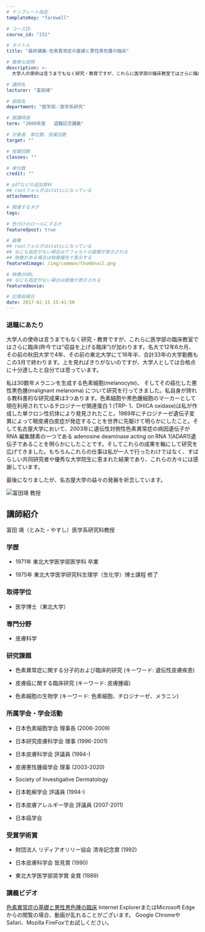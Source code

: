 ```yaml
---
# テンプレート指定
templateKey: "farewell"

# コースID
course_id: "231"

# タイトル
title: "最終講義-色素異常症の基礎と悪性黒色腫の臨床"

# 簡単な説明
description: >-
  大学人の使命は言うまでもなく研究・教育ですが、これらに医学部の臨床教室ではさらに臨床(昨今では“収益を上げる臨床”)が加わります。名大で12年6カ月、その前の秋田大学で4年、その前の東北大学に...

# 講師名
lecturer: "富田靖"

# 部局名
department: "医学部／医学系研究"

# 開講時限
term: "2009年度	退職記念講義"

# 対象者、単位数、授業回数
target: ""

# 授業回数
classes: ""

# 単位数
credit: ""

# pdfなどの追加資料
## rootフォルダはstaticになっている
attachments: 

# 関連するタグ
tags:

# 色付けのロールにするか
featuredpost: true

# 画像
## rootフォルダはstaticになっている
## なにも指定がない場合はデフォルトの画像が表示される
## 映像がある場合は映像優先で表示する
featuredimage: /img/common/thumbnail.png

# 映像のURL
## なにも指定がない場合は画像が表示される
featuredmovie: 

# 記事投稿日
date: 2017-02-15 15:41:50
---
```


### 退職にあたり


大学人の使命は言うまでもなく研究・教育ですが、これらに医学部の臨床教室ではさらに臨床(昨今では“収益を上げる臨床”)が加わります。名大で12年6カ月、その前の秋田大学で4年、その前の東北大学にて16年半、合計33年の大学勤務もこの3月で終わります。上を見ればきりがないのですが、大学人としては合格点に十分達したと自分では思っています。

私は30数年メラニンを生成する色素細胞(melanocyte)、 そしてその癌化した悪性黒色腫(malignant melanoma) について研究を行ってきました。私自身が誇れる教科書的な研究成果は3つあります。色素細胞や黒色腫細胞のマーカーとして現在利用されているチロジナーゼ関連蛋白 1 (TRP- 1、DHICA oxidase)は私が作成した単クロン性抗体により発見されたこと。1989年にチロジナーゼ遺伝子変異によって眼皮膚白皮症が発症することを世界に先駆けて明らかにしたこと。そして名古屋大学において、2003年に遺伝性対側性色素異常症の病因遺伝子が RNA 編集酵素の一つである adenosine deaminase acting on RNA 1(ADAR1)遺伝子であることを明らかにしたことです。そしてこれらの成果を軸にして研究を広げてきました。もちろんこれらの仕事は私が一人で行ったわけではなく、すばらしい共同研究者や優秀な大学院生に恵まれた結果であり、これらの方々には感謝しています。

最後になりましたが、名古屋大学の益々の発展を祈念しています。


![富田靖 教授](/files/231/s_tomita.jpg) 

## 講師紹介


富田 靖（とみた・やすし）医学系研究科教授


### 学歴



* 1971年 東北大学医学部医学科 卒業

* 1975年 東北大学医学研究科生理学（生化学）博士課程 修了


### 取得学位



* 医学博士（東北大学）


### 専門分野



* 皮膚科学


### 研究課題



* 色素異常症に関する分子的および臨床的研究 (キーワード: 遺伝性皮膚疾患)

* 皮膚癌に関する臨床研究 (キーワード: 皮膚腫瘍)

* 色素細胞の生物学 (キーワード: 色素細胞、チロジナーゼ、メラニン)


### 所属学会・学会活動



* 日本色素細胞学会 理事長 (2006-2009)

* 日本研究皮膚科学会 理事 (1996-2001)


* 日本皮膚科学会 評議員 (1994-)

* 皮膚悪性腫瘍学会 理事 (2003-2020)

* Society of Investigative Dermatology

* 日本乾癬学会 評議員 (1994-)

* 日本皮膚アレルギー学会 評議員 (2007-2011)

* 日本癌学会


### 受賞学術賞



* 財団法人 リディアオリリー協会 清寺記念賞 (1992)


* 日本皮膚科学会 皆見賞 (1990)

* 東北大学医学部奨学賞 金賞 (1989)


### 講義ビデオ


[色素異常症の基礎と悪性黒色腫の臨床](https://nuvideo.media.nagoya-u.ac.jp/embed/5408d605d02a7c4aca14340090ee3745d6fdfcfc)
Internet ExplorerまたはMicrosoft Edgeからの閲覧の場合、動画が乱れることがございます。
Google ChromeやSafari、Mozilla FireFoxでお試しください。